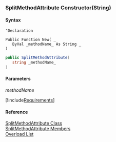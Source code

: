 ﻿### SplitMethodAttribute Constructor(String)

#### Syntax

```vbnet
'Declaration

Public Function New( _
   ByVal _methodName_ As String _
)
```

```csharp
public SplitMethodAttribute( 
   string _methodName_
)
```

#### Parameters

_methodName_

[!include[Requirements](../partials/requirements.md)]

#### Reference

[SplitMethodAttribute Class](fcSDK~FChoice.Foundation.Clarify.Attributes.SplitMethodAttribute.md)  
[SplitMethodAttribute Members](fcSDK~FChoice.Foundation.Clarify.Attributes.SplitMethodAttribute_members.md)  
[Overload List](fcSDK~FChoice.Foundation.Clarify.Attributes.SplitMethodAttribute~_ctor.md)